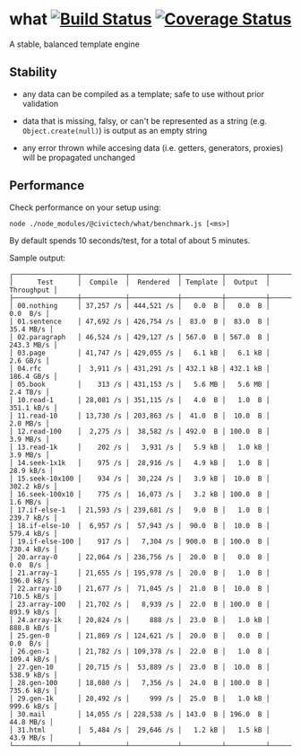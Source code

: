 # what [![Build Status](https://travis-ci.org/civictechro/what.svg?branch=master)](https://travis-ci.org/civictechro/what) [![Coverage Status](https://coveralls.io/repos/github/civictechro/what/badge.svg)](https://coveralls.io/github/civictechro/what)

A stable, balanced template engine

## Stability

* any data can be compiled as a template; safe to use without prior validation

* data that is missing, falsy, or can't be represented as a string (e.g. `Object.create(null)`) is output as an empty string

* any error thrown while accesing data (i.e. getters, generators, proxies) will be propagated unchanged

## Performance

Check performance on your setup using:

```
node ./node_modules/@civictech/what/benchmark.js [<ms>]
```

By default spends 10 seconds/test, for a total of about 5 minutes.

Sample output:

```
┌────────────────┬───────────┬────────────┬──────────┬──────────┬────────────┐
│      Test      │  Compile  │  Rendered  │ Template │  Output  │ Throughput │
├────────────────┼───────────┼────────────┼──────────┼──────────┼────────────┤
│ 00.nothing     │ 37,257 /s │ 444,521 /s │   0.0  B │   0.0  B │   0.0  B/s │
│ 01.sentence    │ 47,692 /s │ 426,754 /s │  83.0  B │  83.0  B │  35.4 MB/s │
│ 02.paragraph   │ 46,524 /s │ 429,127 /s │ 567.0  B │ 567.0  B │ 243.3 MB/s │
│ 03.page        │ 41,747 /s │ 429,055 /s │   6.1 kB │   6.1 kB │   2.6 GB/s │
│ 04.rfc         │  3,911 /s │ 431,291 /s │ 432.1 kB │ 432.1 kB │ 186.4 GB/s │
│ 05.book        │    313 /s │ 431,153 /s │   5.6 MB │   5.6 MB │   2.4 TB/s │
│ 10.read-1      │ 28,081 /s │ 351,115 /s │   4.0  B │   1.0  B │ 351.1 kB/s │
│ 11.read-10     │ 13,730 /s │ 203,863 /s │  41.0  B │  10.0  B │   2.0 MB/s │
│ 12.read-100    │  2,275 /s │  38,582 /s │ 492.0  B │ 100.0  B │   3.9 MB/s │
│ 13.read-1k     │    202 /s │   3,931 /s │   5.9 kB │   1.0 kB │   3.9 MB/s │
│ 14.seek-1x1k   │    975 /s │  28,916 /s │   4.9 kB │   1.0  B │  28.9 kB/s │
│ 15.seek-10x100 │    934 /s │  30,224 /s │   3.9 kB │  10.0  B │ 302.2 kB/s │
│ 16.seek-100x10 │    775 /s │  16,073 /s │   3.2 kB │ 100.0  B │   1.6 MB/s │
│ 17.if-else-1   │ 21,593 /s │ 239,681 /s │   9.0  B │   1.0  B │ 239.7 kB/s │
│ 18.if-else-10  │  6,957 /s │  57,943 /s │  90.0  B │  10.0  B │ 579.4 kB/s │
│ 19.if-else-100 │    917 /s │   7,304 /s │ 900.0  B │ 100.0  B │ 730.4 kB/s │
│ 20.array-0     │ 22,064 /s │ 236,756 /s │  20.0  B │   0.0  B │   0.0  B/s │
│ 21.array-1     │ 21,655 /s │ 195,978 /s │  20.0  B │   1.0  B │ 196.0 kB/s │
│ 22.array-10    │ 21,677 /s │  71,045 /s │  21.0  B │  10.0  B │ 710.5 kB/s │
│ 23.array-100   │ 21,702 /s │   8,939 /s │  22.0  B │ 100.0  B │ 893.9 kB/s │
│ 24.array-1k    │ 20,824 /s │     888 /s │  23.0  B │   1.0 kB │ 888.8 kB/s │
│ 25.gen-0       │ 21,869 /s │ 124,621 /s │  20.0  B │   0.0  B │   0.0  B/s │
│ 26.gen-1       │ 21,782 /s │ 109,378 /s │  22.0  B │   1.0  B │ 109.4 kB/s │
│ 27.gen-10      │ 20,715 /s │  53,889 /s │  23.0  B │  10.0  B │ 538.9 kB/s │
│ 28.gen-100     │ 18,080 /s │   7,356 /s │  24.0  B │ 100.0  B │ 735.6 kB/s │
│ 29.gen-1k      │ 20,492 /s │     999 /s │  25.0  B │   1.0 kB │ 999.6 kB/s │
│ 30.mail        │ 14,055 /s │ 228,538 /s │ 143.0  B │ 196.0  B │  44.8 MB/s │
│ 31.html        │  5,484 /s │  29,646 /s │   1.2 kB │   1.5 kB │  43.9 MB/s │
└────────────────┴───────────┴────────────┴──────────┴──────────┴────────────┘
```